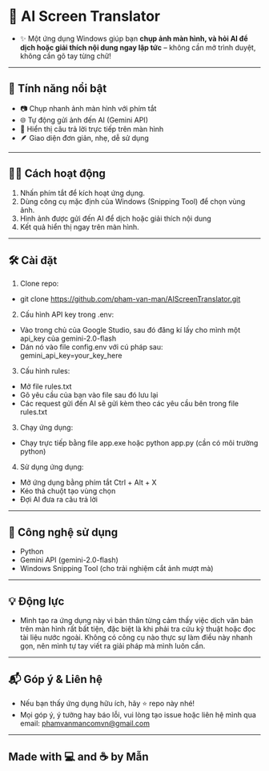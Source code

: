 # 📸 AI Screen Translator

- ✨ Một ứng dụng Windows giúp bạn **chụp ảnh màn hình, và hỏi AI để dịch hoặc giải thích nội dung ngay lập tức** – không cần mở trình duyệt, không cần gõ tay từng chữ!

---

## 🚀 Tính năng nổi bật

- 📷 Chụp nhanh ảnh màn hình với phím tắt
- 🌐 Tự động gửi ảnh đến AI (Gemini API)
- 💬 Hiển thị câu trả lời trực tiếp trên màn hình
- 🪶 Giao diện đơn giản, nhẹ, dễ sử dụng

---

## 🧑‍💻 Cách hoạt động

1. Nhấn phím tắt để kích hoạt ứng dụng.
2. Dùng công cụ mặc định của Windows (Snipping Tool) để chọn vùng ảnh.
3. Hình ảnh được gửi đến AI để dịch hoặc giải thích nội dung
4. Kết quả hiển thị ngay trên màn hình.

---

## 🛠 Cài đặt

1. Clone repo:
- git clone https://github.com/pham-van-man/AIScreenTranslator.git
2. Cấu hình API key trong .env:
- Vào trong chủ của Google Studio, sau đó đăng kí lấy cho mình một api_key của gemini-2.0-flash
- Dán nó vào file config.env với cú pháp sau: gemini_api_key=your_key_here
3. Cấu hình rules:
- Mở file rules.txt
- Gõ yêu cầu của bạn vào file sau đó lưu lại
- Các request gửi đến AI sẽ gửi kèm theo các yêu cầu bên trong file rules.txt
3. Chạy ứng dụng:
- Chạy trực tiếp bằng file app.exe hoặc python app.py (cần có môi trường python)
4. Sử dụng ứng dụng:
- Mở ứng dụng bằng phím tắt Ctrl + Alt + X
- Kéo thả chuột tạo vùng chọn
- Đợi AI đưa ra câu trả lời

---

## 🧩 Công nghệ sử dụng

- Python
- Gemini API (gemini-2.0-flash)
- Windows Snipping Tool (cho trải nghiệm cắt ảnh mượt mà)

---

## 💡 Động lực

- Mình tạo ra ứng dụng này vì bản thân từng cảm thấy việc dịch văn bản trên màn hình rất bất tiện, đặc biệt là khi phải tra cứu kỹ thuật hoặc đọc tài liệu nước ngoài. Không có công cụ nào thực sự làm điều này nhanh gọn, nên mình tự tay viết ra giải pháp mà mình luôn cần.

---

## 📬 Góp ý & Liên hệ

- Nếu bạn thấy ứng dụng hữu ích, hãy ⭐ repo này nhé!
- Mọi góp ý, ý tưởng hay báo lỗi, vui lòng tạo issue hoặc liên hệ mình qua email: phamvanmancomvn@gmail.com

---

## Made with 💻 and ☕ by Mẫn